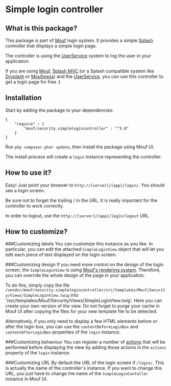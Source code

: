 Simple login controller
=======================

What is this package?
---------------------
This package is part of [Mouf](http://mouf-php.com) login system.
It provides a simple [Splash](http://mouf-php.com/packages/mouf/mvc.splash/index.md) controller that displays
a simple login page.

The controller is using the [UserService](http://mouf-php.com/packages/mouf/security.userservice/README.md) system
to log the user in your application.

If you are using [Mouf](http://mouf-php.com), [Splash MVC](http://mouf-php.com/packages/mouf/mvc.splash/index.md)
(or a Splash compatible system like [Druplash](http://mouf-php.com/packages/mouf/integration.drupal.druplash/README.md)
 or [Moufpress](http://mouf-php.com/packages/mouf/integration.wordpress.moufpress/README.md)) 
and the [UserService](http://mouf-php.com/packages/mouf/security.userservice/README.md), you can use this controller to get a login page for free :)

Installation
------------
Start by adding the package to your dependencies:

```
{
	"require" : {
		"mouf/security.simplelogincontroller" : "^5.0"
	}
}
```

Run `php composer.phar update`, then install the package using Mouf UI.

The install process will create a `login` instance representing the controller.

How to use it?
--------------
Easy! Just point your browser to `http://[server]/[app]/login/`.
You should see a login screen.

<div class="alert">Be sure not to forget the trailing / in the URL. It is really important for the
controller to work correctly.</div>

In order to logout, use the `http://[server]/[app]/login/logout` URL.

How to customize?
-----------------
###Customizing labels
You can customize this instance as you like. In particular, you can edit the attached `SimpleLoginView` object
that will let you edit each piece of text displayed on the login screen.

###Customizing design
If you need more control on the design of the login screen, the `SimpleLoginView` is using 
[Mouf's rendering system](http://mouf-php.com/packages/mouf/html.renderer/README.md).
Therefore, you can override the whole design of the page in your application.

To do this, simply copy the file `/vendor/mouf/security.simplelogincontroller/src/templates/Mouf/Security/Views/SimpleLoginView.twig`
into '/src/templates/Mouf/Security/Views/SimpleLoginView.twig'. Here you can create your own version of the view.
Do not forget to purge your cache in Mouf UI after copying the files for your new template file to be detected.

Alternatively, if you only need to display a few HTML elements before or after the login box, you can use the
`contentBeforeLoginBox` and `contentAfterLoginBox` properties of the `login` instance. 

###Customizing behaviour
You can register a number of [actions](http://mouf-php.com/packages/mouf/utils.action.action-interface/README.md)
that will be performed before displaying the view by adding those actions in the `actions` property
of the `login` instance. 

###Customizing URL
By default the URL of the login screen if `/login/`.
This is actually the name of the controller's instance. If you want to change this URL, you just have to change the
name of the `SimpleLoginContoller` instance in Mouf UI.
